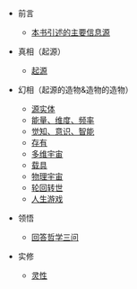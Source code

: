 * 前言

  * [本书引述的主要信息源](from.md)

* 真相（起源）

  * [起源](s1-origin.md)

* 幻相（起源的造物&造物的造物）

  * [源实体](s2-source-entity.md)
  * [能量、维度、频率](s2-energy.md)
  * [觉知、意识、智能](s2-sentience.md) 
  * [存有](s2-beings.md)
  * [多维宇宙](s2-universe.md)
  * [载具](s2-carrier.md)
  * [物理宇宙](s2-physical-universe.md)
  * [轮回转世](s2-samsara.md)
  * [人生游戏](s2-life-game.md)

* 领悟

  * [回答哲学三问](s3-three.md)

* 实修

  * [灵性](s4-spiritual.md)
